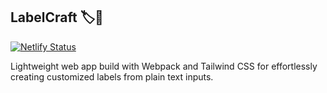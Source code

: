 ## LabelCraft 🏷️🎨️

[![Netlify Status](https://api.netlify.com/api/v1/badges/086aba50-64da-4761-b6ea-407872b43190/deploy-status)](https://app.netlify.com/sites/labelcraft/deploys)


Lightweight web app build with Webpack and Tailwind CSS for effortlessly creating customized labels from plain text inputs.
